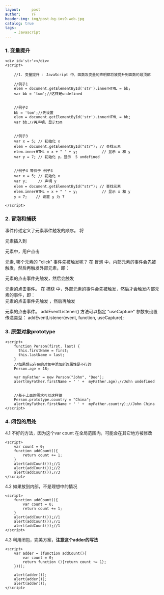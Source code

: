 ```yaml
---
layout:     post
author:     YF
header-img: img/post-bg-ios9-web.jpg
catalog: true
tags:
    - Javascript
---
```

### 1. 变量提升
```
<div id='str'></div>
<script>

	//1. 变量提升 : JavaScript 中，函数及变量的声明都将被提升到函数的最顶部
	
	//例子1
	elem = document.getElementById('str').innerHTML = bb;
	var bb = 'tom';//这样是undefined
	
	
	//例子2
	bb = 'tom';//先设置
	elem = document.getElementById('str').innerHTML = bb;
	var bb;//再声明，显示tom
	
	
	//例子3
	var x = 5; // 初始化 x
	elem = document.getElementById("str"); // 查找元素
	elem.innerHTML = x + " " + y;           // 显示 x 和 y
	var y = 7; // 初始化 y，显示  5 undefined
	
	
	//例子4 等价于 例子3
	var x = 5; // 初始化 x
	var y;     // 声明 y
	elem = document.getElementById("str"); // 查找元素
	elem.innerHTML = x + " " + y;           // 显示 x 和 y
	y = 7;    // 设置 y 为 7

</script>
```

### 2. 冒泡和捕获
事件传递定义了元素事件触发的顺序。 将 <p> 元素插入到 <div> 元素中，用户点击 <p> 元素, 哪个元素的 "click" 事件先被触发呢？
在 冒泡 中，内部元素的事件会先被触发，然后再触发外部元素，即： <p> 元素的点击事件先触发，然后会触发 <div> 元素的点击事件。
在 捕获 中，外部元素的事件会先被触发，然后才会触发内部元素的事件，即： <div> 元素的点击事件先触发 ，然后再触发 <p> 元素的点击事件。
addEventListener() 方法可以指定 "useCapture" 参数来设置传递类型：
addEventListener(event, function, useCapture);


### 3. 原型对象prototype
```
<script>
	function Person(first, last) {
	  this.firstName = first;
	  this.lastName = last;
	}
	//如果想已存在的对象中添加新的属性是不行的
	Person.age = 18;

	var myFather = new Person("John", "Doe");
	alert(myFather.firstName + ' ' +  myFather.age);//John undefined


	//基于上面的需求可以这样做
	Person.prototype.country = "China";
	alert(myFather.firstName + ' ' +  myFather.country);//John China
</script>
```

### 4. 闭包的用处
4.1 不好的方法，因为这个var count 在全局范围内，可能会在其它地方被修改
```
<script>
	var count = 0;
	function addCount(){
		return count += 1;
	}
	alert(addCount());//1
	alert(addCount());//2
	alert(addCount());//3
</script>
```

4.2 如果放到内部，不是理想中的情况
```
<script>
	function addCount(){
		var count = 0;
		return count += 1;
	}
	alert(addCount());//1
	alert(addCount());//1
	alert(addCount());//1
</script>
```

4.3 利用闭包，完美方案，**注意这个adder的写法**
```
<script>
	var adder = (function addCount(){
		var count = 0;
		return function (){return count += 1};
	})();

	alert(adder());
	alert(adder());
	alert(adder());
</script>
```
